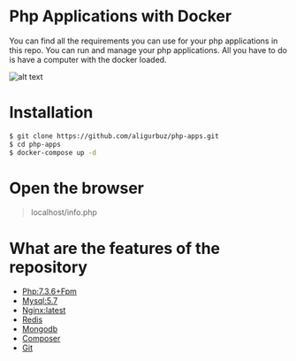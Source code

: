 # Php Applications with Docker
You can find all the requirements you can use for your php applications in this repo.
You can run and manage your php applications. All you have to do is have a computer with the docker loaded.

![alt text](https://opsnotice.xyz/content/images/2016/07/banner_lemp1-1.png)

# Installation

```bash
$ git clone https://github.com/aligurbuz/php-apps.git
$ cd php-apps
$ docker-compose up -d

```

# Open the browser

> localhost/info.php

# What are the features of the repository

- [Php:7.3.6+Fpm]()
- [Mysql:5.7]()
- [Nginx:latest]()
- [Redis]()
- [Mongodb]()
- [Composer]()
- [Git]()